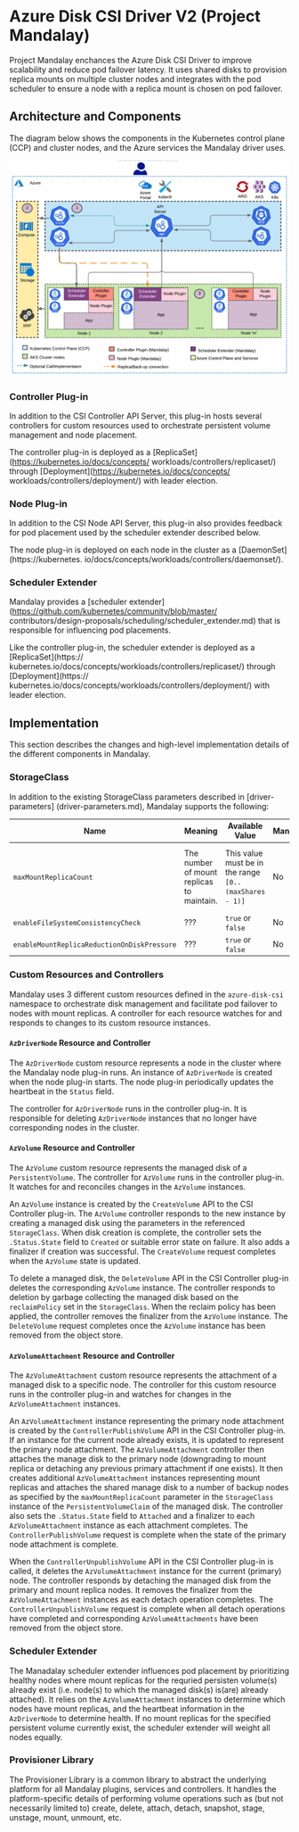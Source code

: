 # Azure Disk CSI Driver V2 (Project Mandalay)

Project Mandalay enchances the Azure Disk CSI Driver to improve scalability and reduce pod 
failover latency. It uses shared disks to provision replica mounts on multiple cluster nodes 
and integrates with the pod scheduler to ensure a node with a replica mount is chosen on pod 
failover.

## Architecture and Components

The diagram below shows the components in the Kubernetes control plane (CCP) and cluster 
nodes, and the Azure services the Mandalay driver uses.

![Mandalay Architecture](images/mandalay_arch.png)

### Controller Plug-in

In addition to the CSI Controller API Server, this plug-in hosts several controllers for 
custom resources used to orchestrate persistent volume management and node placement.

The controller plug-in is deployed as a [ReplicaSet](https://kubernetes.io/docs/concepts/
workloads/controllers/replicaset/) through [Deployment](https://kubernetes.io/docs/concepts/
workloads/controllers/deployment/) with leader election.

### Node Plug-in

In addition to the CSI Node API Server, this plug-in also provides feedback for pod placement 
used by the scheduler extender described below.

The node plug-in is deployed on each node in the cluster as a [DaemonSet](https://kubernetes.
io/docs/concepts/workloads/controllers/daemonset/).

### Scheduler Extender

Mandalay provides a [scheduler extender](https://github.com/kubernetes/community/blob/master/
contributors/design-proposals/scheduling/scheduler_extender.md) that is responsible for 
influencing pod placements.

Like the controller plug-in, the scheduler extender is deployed as a [ReplicaSet](https://
kubernetes.io/docs/concepts/workloads/controllers/replicaset/) through [Deployment](https://
kubernetes.io/docs/concepts/workloads/controllers/deployment/) with leader election.

## Implementation

This section describes the changes and high-level implementation details of the different 
components in Mandalay.

### StorageClass

In addition to the existing StorageClass parameters described in [driver-parameters]
(driver-parameters.md), Mandalay supports the following:

| Name                                        | Meaning                                   | Available Value                                        | Mandatory | Default value                                                                                     |
| ------------------------------------------- | ----------------------------------------- | ------------------------------------------------------ | --------- | ------------------------------------------------------------------------------------------------- |
| `maxMountReplicaCount`                      | The number of mount replicas to maintain. | This value must be in the range `[0..(maxShares - 1)]` | No        | If `accessMode` is `ReadWriteMany`, the default is `0`. Otherwise, the default is `maxShares - 1` |
| `enableFileSystemConsistencyCheck`          | ???                                       | `true` or `false`                                      | No        | `false`                                                                                           |
| `enableMountReplicaReductionOnDiskPressure` | ???                                       | `true` or `false`                                      | No        | `false`                                                                                           |

### Custom Resources and Controllers

Mandalay uses 3 different custom resources defined in the `azure-disk-csi` namespace to 
orchestrate disk management and facilitate pod failover to nodes with mount replicas. A 
controller for each resource watches for and responds to changes to its custom resource 
instances.

#### `AzDriverNode` Resource and Controller

The `AzDriverNode` custom resource represents a node in the cluster where the Mandalay node 
plug-in runs. An instance of `AzDriverNode` is created when the node plug-in starts. The node 
plug-in periodically updates the heartbeat in the `Status` field.

The controller for `AzDriverNode` runs in the controller plug-in. It is responsible for 
deleting `AzDriverNode` instances that no longer have corresponding nodes in the cluster.

#### `AzVolume` Resource and Controller

The `AzVolume` custom resource represents the managed disk of a `PersistentVolume`. The 
controller for `AzVolume` runs in the controller plug-in. It watches for and reconciles 
changes in the `AzVolume` instances.

An `AzVolume` instance is created by the `CreateVolume` API to the CSI Controller plug-in. The 
`AzVolume` controller responds to the new instance by creating a managed disk using the 
parameters in the referenced `StorageClass`. When disk creation is complete, the controller 
sets the `.Status.State` field to `Created` or suitable error state on failure. It also adds a 
finalizer if creation was successful. The `CreateVolume` request completes when the `AzVolume` 
state is updated.

To delete a managed disk, the `DeleteVolume` API in the CSI Controller plug-in deletes the 
corresponding `AzVolume` instance. The controller responds to deletion by garbage collecting 
the managed disk based on the `reclaimPolicy` set in the `StorageClass`. When the reclaim 
policy has been applied, the controller removes the finalizer from the `AzVolume` instance. 
The `DeleteVolume` request completes once the `AzVolume` instance has been removed from the 
object store.

#### `AzVolumeAttachment` Resource and Controller

The `AzVolumeAttachment` custom resource represents the attachment of a managed disk to a 
specific node. The controller for this custom resource runs in the controller plug-in and 
watches for changes in the `AzVolumeAttachment` instances.

An `AzVolumeAttachment` instance representing the primary node attachment is created by the 
`ControllerPublishVolume` API in the CSI Controller plug-in. If an instance for the current 
node already exists, it is updated to represent the primary node attachment. The 
`AzVolumeAttachment` controller then attaches the manage disk to the primary node (downgrading 
to mount replica or detaching any previous primary attachment if one exists). It then creates 
additional `AzVolumeAttachment` instances representing mount replicas and attaches the shared 
manage disk to a number of backup nodes as specified by the `maxMountReplicaCount` parameter 
in the `StorageClass` instance of the `PersistentVolumeClaim` of the managed disk. The 
controller also sets the `.Status.State` field to `Attached` and a finalizer to each 
`AzVolumeAttachment` instance as each attachment completes. The `ControllerPublishVolume` 
request is complete when the state of the primary node attachment is complete.

When the `ControllerUnpublishVolume` API in the CSI Controller plug-in is called, it deletes 
the `AzVolumeAttachment` instance for the current (primary) node. The controller responds by 
detaching the managed disk from the primary and mount replica nodes. It removes the finalizer 
from the `AzVolumeAttachment` instances as each detach operation completes. The 
`ControllerUnpublishVolume` request is complete when all detach operations have completed and 
corresponding `AzVolumeAttachments` have been removed from the object store.

### Scheduler Extender

The Manadalay scheduler extender influences pod placement by prioritizing healthy nodes where 
mount replicas for the requried persisten volume(s) already exist (i.e. node(s) to which the 
managed disk(s) is(are) already attached). It relies on the `AzVolumeAttachment` instances to 
determine which nodes have mount replicas, and the heartbeat information in the `AzDriverNode` 
to determine health. If no mount replicas for the specified persistent volume currently exist, 
the scheduler extender will weight all nodes equally.

### Provisioner Library

The Provisioner Library is a common library to abstract the underlying platform for all 
Mandalay plugins, services and controllers. It handles the platform-specific details of 
performing volume operations such as (but not necessarily limited to) create, delete, attach, 
detach, snapshot, stage, unstage, mount, unmount, etc.
